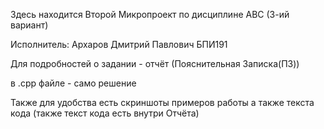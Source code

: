 Здесь находится Второй Микропроект по дисциплине АВС (3-ий вариант)

Исполнитель: Архаров Дмитрий Павлович БПИ191

Для подробностей о задании - отчёт (Пояснительная Записка(ПЗ))

в .cpp файле - само решение

Также для удобства есть скриншоты примеров работы а также текста кода (также текст кода есть внутри Отчёта)
